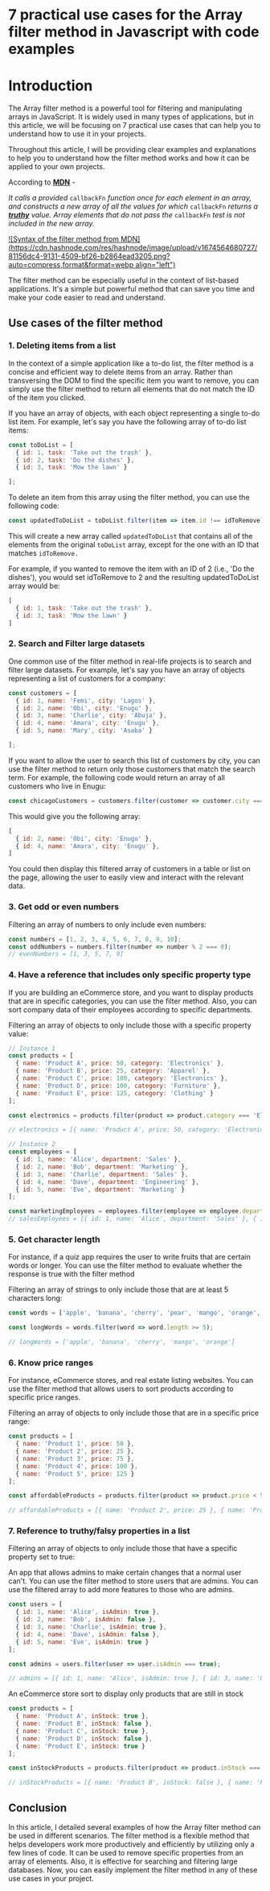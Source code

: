 # 7 practical use cases for the Array filter method in Javascript with code examples

# **Introduction**

The Array filter method is a powerful tool for filtering and manipulating arrays in JavaScript. It is widely used in many types of applications, but in this article, we will be focusing on 7 practical use cases that can help you to understand how to use it in your projects.

Throughout this article, I will be providing clear examples and explanations to help you to understand how the filter method works and how it can be applied to your own projects.

According to [**MDN**](https://developer.mozilla.org/en-US/docs/Web/JavaScript/Reference/Global_Objects/Array/filter) -

*It calls a provided* `callbackFn` *function once for each element in an array, and constructs a new array of all the values for which* `callbackFn` *returns a* [***truthy***](https://developer.mozilla.org/en-US/docs/Glossary/Truthy) *value. Array elements that do not pass the* `callbackFn` *test is not included in the new array.*

[![Syntax of the filter method from MDN](https://cdn.hashnode.com/res/hashnode/image/upload/v1674564680727/81156dc4-9131-4509-bf26-b2864ead3205.png?auto=compress,format&format=webp align="left")](https://developer.mozilla.org/en-US/docs/Web/JavaScript/Reference/Global_Objects/Array/filter)

The filter method can be especially useful in the context of list-based applications. It's a simple but powerful method that can save you time and make your code easier to read and understand.

## **Use cases of the filter method**

### **1\. Deleting items from a list**

In the context of a simple application like a to-do list, the filter method is a concise and efficient way to delete items from an array. Rather than transversing the DOM to find the specific item you want to remove, you can simply use the filter method to return all elements that do not match the ID of the item you clicked.

If you have an array of objects, with each object representing a single to-do list item. For example, let's say you have the following array of to-do list items:

```javascript
const toDoList = [
  { id: 1, task: 'Take out the trash' },
  { id: 2, task: 'Do the dishes' },
  { id: 3, task: 'Mow the lawn' }

];
```

To delete an item from this array using the filter method, you can use the following code:

```javascript
const updatedToDoList = toDoList.filter(item => item.id !== idToRemove);
```

This will create a new array called `updatedToDoList` that contains all of the elements from the original `toDoList` array, except for the one with an ID that matches `idToRemove.`

For example, if you wanted to remove the item with an ID of 2 (i.e., 'Do the dishes'), you would set idToRemove to 2 and the resulting updatedToDoList array would be:

```javascript
[
  { id: 1, task: 'Take out the trash' },
  { id: 3, task: 'Mow the lawn' }
]
```

### **2\. Search and Filter large datasets**

One common use of the filter method in real-life projects is to search and filter large datasets. For example, let's say you have an array of objects representing a list of customers for a company:

```javascript
const customers = [
  { id: 1, name: 'Femi', city: 'Lagos' },
  { id: 2, name: 'Obi', city: 'Enugu' },
  { id: 3, name: 'Charlie', city: 'Abuja' },
  { id: 4, name: 'Amara', city: 'Enugu' },
  { id: 5, name: 'Mary', city: 'Asaba' }

];
```

If you want to allow the user to search this list of customers by city, you can use the filter method to return only those customers that match the search term. For example, the following code would return an array of all customers who live in Enugu:

```javascript
const chicagoCustomers = customers.filter(customer => customer.city === 'Enugu');
```

This would give you the following array:

```javascript
[
  { id: 2, name: 'Obi', city: 'Enugu' },
  { id: 4, name: 'Amara', city: 'Enugu' },
]
```

You could then display this filtered array of customers in a table or list on the page, allowing the user to easily view and interact with the relevant data.

### **3\. Get odd or even numbers**

Filtering an array of numbers to only include even numbers:

```javascript
const numbers = [1, 2, 3, 4, 5, 6, 7, 8, 9, 10];
const oddNumbers = numbers.filter(number => number % 2 === 0);
// evenNumbers = [1, 3, 5, 7, 9]
```

### **4\. Have a reference that includes only specific property type**

If you are building an eCommerce store, and you want to display products that are in specific categories, you can use the filter method. Also, you can sort company data of their employees according to specific departments.

Filtering an array of objects to only include those with a specific property value:

```javascript
// Instance 1
const products = [
  { name: 'Product A', price: 50, category: 'Electronics' },
  { name: 'Product B', price: 25, category: 'Apparel' },
  { name: 'Product C', price: 100, category: 'Electronics' },
  { name: 'Product D', price: 100, category: 'Furniture' },
  { name: 'Product E', price: 125, category: 'Clothing' }
];

const electronics = products.filter(product => product.category === 'Electronics');

// electronics = [{ name: 'Product A', price: 50, category: 'Electronics' }, { name: 'Product C', price: 100, category: 'Electronics' }]

// Instance 2
const employees = [
  { id: 1, name: 'Alice', department: 'Sales' },
  { id: 2, name: 'Bob', department: 'Marketing' },
  { id: 3, name: 'Charlie', department: 'Sales' },
  { id: 4, name: 'Dave', department: 'Engineering' },
  { id: 5, name: 'Eve', department: 'Marketing' }
];

const marketingEmployees = employees.filter(employee => employee.department === 'Marketing');
// salesEmployees = [{ id: 1, name: 'Alice', department: 'Sales' }, { id: 3, name: 'Charlie', department: 'Sales' }]
```

### **5\. Get character length**

For instance, if a quiz app requires the user to write fruits that are certain words or longer. You can use the filter method to evaluate whether the response is true with the filter method

Filtering an array of strings to only include those that are at least 5 characters long:

```javascript
const words = ['apple', 'banana', 'cherry', 'pear', 'mango', 'orange', 'grape'];

const longWords = words.filter(word => word.length >= 5);

// longWords = ['apple', 'banana', 'cherry', 'mango', 'orange']
```

### **6\. Know price ranges**

For instance, eCommerce stores, and real estate listing websites. You can use the filter method that allows users to sort products according to specific price ranges.

Filtering an array of objects to only include those that are in a specific price range:

```javascript
const products = [
  { name: 'Product 1', price: 50 },
  { name: 'Product 2', price: 25 },
  { name: 'Product 3', price: 75 },
  { name: 'Product 4', price: 100 },
  { name: 'Product 5', price: 125 }
];

const affordableProducts = products.filter(product => product.price < 50);

// affordableProducts = [{ name: 'Product 2', price: 25 }, { name: 'Product 3', price: 75 }]
```

### **7\. Reference to truthy/falsy properties in a list**

Filtering an array of objects to only include those that have a specific property set to true:

An app that allows admins to make certain changes that a normal user can't. You can use the filter method to store users that are admins. You can use the filtered array to add more features to those who are admins.

```javascript
const users = [
  { id: 1, name: 'Alice', isAdmin: true },
  { id: 2, name: 'Bob', isAdmin: false },
  { id: 3, name: 'Charlie', isAdmin: true },
  { id: 4, name: 'Dave', isAdmin: false },
  { id: 5, name: 'Eve', isAdmin: true }
];

const admins = users.filter(user => user.isAdmin === true);

// admins = [{ id: 1, name: 'Alice', isAdmin: true }, { id: 3, name: 'Charlie', isAdmin: true }, { id: 5, name: 'Eve', isAdmin: true }]
```

An eCommerce store sort to display only products that are still in stock

```javascript
const products = [
  { name: 'Product A', inStock: true },
  { name: 'Product B', inStock: false },
  { name: 'Product C', inStock: true },
  { name: 'Product D', inStock: false },
  { name: 'Product E', inStock: true }
];

const inStockProducts = products.filter(product => product.inStock === false);

// inStockProducts = [{ name: 'Product B', inStock: false }, { name: 'Product D', inStock: false }]
```

## **Conclusion**

In this article, I detailed several examples of how the Array filter method can be used in different scenarios. The filter method is a flexible method that helps developers work more productively and efficiently by utilizing only a few lines of code. It can be used to remove specific properties from an array of elements. Also, it is effective for searching and filtering large databases. Now, you can easily implement the filter method in any of these use cases in your project.